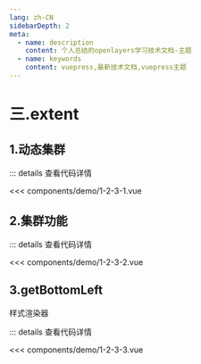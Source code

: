```yaml
---
lang: zh-CN
sidebarDepth: 2
meta:
  - name: description
    content: 个人总结的openlayers学习技术文档-主题
  - name: keywords
    content: vuepress,最新技术文档,vuepress主题
---
```


# 三.extent

## 1.动态集群

  <Container url="http://localhost:8090/resume/demo/?type=openlayers&name=1-2-3-1.vue" />

::: details 查看代码详情

<<< components/demo/1-2-3-1.vue

## 2.集群功能


  <Container url="http://localhost:8090/resume/demo/?type=openlayers&name=1-2-3-2.vue" />

::: details 查看代码详情

<<< components/demo/1-2-3-2.vue

## 3.getBottomLeft

 样式渲染器


  <Container url="http://localhost:8090/resume/demo/?type=openlayers&name=1-2-3-3.vue" />

::: details 查看代码详情

<<< components/demo/1-2-3-3.vue
